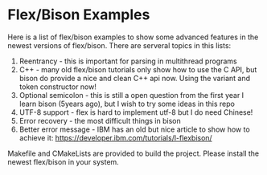 # Flex/Bison Examples

Here is a list of flex/bison examples to show some advanced features in the newest versions of flex/bison. 
There are serveral topics in this lists:
1. Reentrancy - this is important for parsing in multithread programs 
2. C++  - many old flex/bison tutorials only show how to use the C API, but bison do provide a nice and clean C++ api now. Using the variant and token constructor now!
3. Optional semicolon - this is still a open question from the first year I learn bison (5years ago), but I wish to try some ideas in this repo
4. UTF-8 support - flex is hard to implement utf-8 but I do need Chinese!
5. Error recovery - the most difficult things in bison 
6. Better error message - IBM has an old but nice article to show how to achieve it: https://developer.ibm.com/tutorials/l-flexbison/


Makefile and CMakeLists are provided to build the project. Please install the newest flex/bison in your system.

